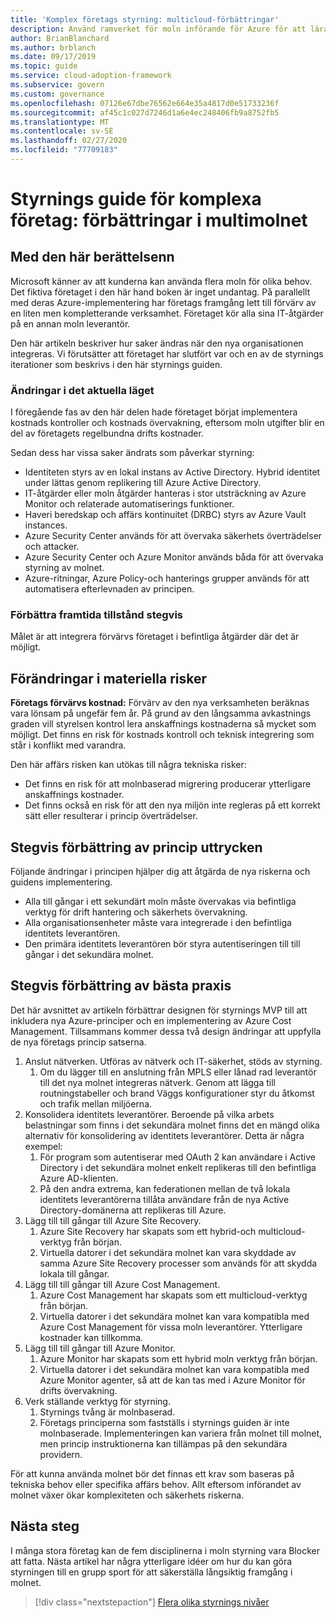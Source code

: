 ```yaml
---
title: 'Komplex företags styrning: multicloud-förbättringar'
description: Använd ramverket för moln införande för Azure för att lära dig mer om flera moln och hur du integrerar flera moln organisationer för komplexa företag.
author: BrianBlanchard
ms.author: brblanch
ms.date: 09/17/2019
ms.topic: guide
ms.service: cloud-adoption-framework
ms.subservice: govern
ms.custom: governance
ms.openlocfilehash: 07126e67dbe76562e664e35a4817d0e51733236f
ms.sourcegitcommit: af45c1c027d7246d1a6e4ec248406fb9a8752fb5
ms.translationtype: MT
ms.contentlocale: sv-SE
ms.lasthandoff: 02/27/2020
ms.locfileid: "77709183"
---
```

# <a name="governance-guide-for-complex-enterprises-multicloud-improvement"></a>Styrnings guide för komplexa företag: förbättringar i multimolnet

## <a name="advancing-the-narrative"></a>Med den här berättelsenn

Microsoft känner av att kunderna kan använda flera moln för olika behov. Det fiktiva företaget i den här hand boken är inget undantag. På parallellt med deras Azure-implementering har företags framgång lett till förvärv av en liten men kompletterande verksamhet. Företaget kör alla sina IT-åtgärder på en annan moln leverantör.

Den här artikeln beskriver hur saker ändras när den nya organisationen integreras. Vi förutsätter att företaget har slutfört var och en av de styrnings iterationer som beskrivs i den här styrnings guiden.

### <a name="changes-in-the-current-state"></a>Ändringar i det aktuella läget

I föregående fas av den här delen hade företaget börjat implementera kostnads kontroller och kostnads övervakning, eftersom moln utgifter blir en del av företagets regelbundna drifts kostnader.

Sedan dess har vissa saker ändrats som påverkar styrning:

- Identiteten styrs av en lokal instans av Active Directory. Hybrid identitet under lättas genom replikering till Azure Active Directory.
- IT-åtgärder eller moln åtgärder hanteras i stor utsträckning av Azure Monitor och relaterade automatiserings funktioner.
- Haveri beredskap och affärs kontinuitet (DRBC) styrs av Azure Vault instances.
- Azure Security Center används för att övervaka säkerhets överträdelser och attacker.
- Azure Security Center och Azure Monitor används båda för att övervaka styrning av molnet.
- Azure-ritningar, Azure Policy-och hanterings grupper används för att automatisera efterlevnaden av principen.

### <a name="incrementally-improve-the-future-state"></a>Förbättra framtida tillstånd stegvis

Målet är att integrera förvärvs företaget i befintliga åtgärder där det är möjligt.

## <a name="changes-in-tangible-risks"></a>Förändringar i materiella risker

**Företags förvärvs kostnad:** Förvärv av den nya verksamheten beräknas vara lönsam på ungefär fem år. På grund av den långsamma avkastnings graden vill styrelsen kontrol lera anskaffnings kostnaderna så mycket som möjligt. Det finns en risk för kostnads kontroll och teknisk integrering som står i konflikt med varandra.

Den här affärs risken kan utökas till några tekniska risker:

- Det finns en risk för att molnbaserad migrering producerar ytterligare anskaffnings kostnader.
- Det finns också en risk för att den nya miljön inte regleras på ett korrekt sätt eller resulterar i princip överträdelser.

## <a name="incremental-improvement-of-the-policy-statements"></a>Stegvis förbättring av princip uttrycken

Följande ändringar i principen hjälper dig att åtgärda de nya riskerna och guidens implementering.

- Alla till gångar i ett sekundärt moln måste övervakas via befintliga verktyg för drift hantering och säkerhets övervakning.
- Alla organisationsenheter måste vara integrerade i den befintliga identitets leverantören.
- Den primära identitets leverantören bör styra autentiseringen till till gångar i det sekundära molnet.

## <a name="incremental-improvement-of-the-best-practices"></a>Stegvis förbättring av bästa praxis

Det här avsnittet av artikeln förbättrar designen för styrnings MVP till att inkludera nya Azure-principer och en implementering av Azure Cost Management. Tillsammans kommer dessa två design ändringar att uppfylla de nya företags princip satserna.

1. Anslut nätverken. Utföras av nätverk och IT-säkerhet, stöds av styrning.
    1. Om du lägger till en anslutning från MPLS eller lånad rad leverantör till det nya molnet integreras nätverk. Genom att lägga till routningstabeller och brand Väggs konfigurationer styr du åtkomst och trafik mellan miljöerna.
2. Konsolidera identitets leverantörer. Beroende på vilka arbets belastningar som finns i det sekundära molnet finns det en mängd olika alternativ för konsolidering av identitets leverantörer. Detta är några exempel:
    1. För program som autentiserar med OAuth 2 kan användare i Active Directory i det sekundära molnet enkelt replikeras till den befintliga Azure AD-klienten.
    2. På den andra extrema, kan federationen mellan de två lokala identitets leverantörerna tillåta användare från de nya Active Directory-domänerna att replikeras till Azure.
3. Lägg till till gångar till Azure Site Recovery.
    1. Azure Site Recovery har skapats som ett hybrid-och multicloud-verktyg från början.
    2. Virtuella datorer i det sekundära molnet kan vara skyddade av samma Azure Site Recovery processer som används för att skydda lokala till gångar.
4. Lägg till till gångar till Azure Cost Management.
    1. Azure Cost Management har skapats som ett multicloud-verktyg från början.
    2. Virtuella datorer i det sekundära molnet kan vara kompatibla med Azure Cost Management för vissa moln leverantörer. Ytterligare kostnader kan tillkomma.
5. Lägg till till gångar till Azure Monitor.
    1. Azure Monitor har skapats som ett hybrid moln verktyg från början.
    2. Virtuella datorer i det sekundära molnet kan vara kompatibla med Azure Monitor agenter, så att de kan tas med i Azure Monitor för drifts övervakning.
6. Verk ställande verktyg för styrning.
    1. Styrnings tvång är molnbaserad.
    2. Företags principerna som fastställs i styrnings guiden är inte molnbaserade. Implementeringen kan variera från molnet till molnet, men princip instruktionerna kan tillämpas på den sekundära providern.

För att kunna använda molnet bör det finnas ett krav som baseras på tekniska behov eller specifika affärs behov. Allt eftersom införandet av molnet växer ökar komplexiteten och säkerhets riskerna.

## <a name="next-steps"></a>Nästa steg

I många stora företag kan de fem disciplinerna i moln styrning vara Blocker att fatta. Nästa artikel har några ytterligare idéer om hur du kan göra styrningen till en grupp sport för att säkerställa långsiktig framgång i molnet.

> [!div class="nextstepaction"]
> [Flera olika styrnings nivåer](./multiple-layers-of-governance.md)
